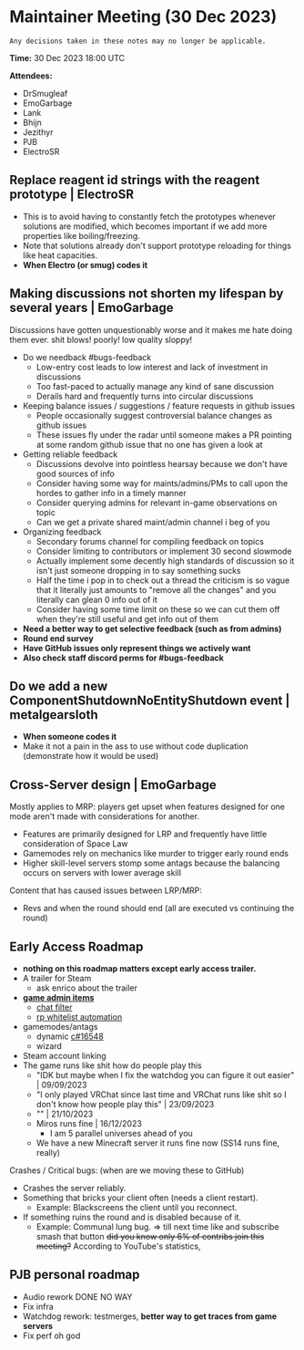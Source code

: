 ﻿# Maintainer Meeting (30 Dec 2023)
```admonish info
Any decisions taken in these notes may no longer be applicable.
```

**Time:** 30 Dec 2023 18:00 UTC

**Attendees:**
- DrSmugleaf
- EmoGarbage
- Lank
- Bhijn
- Jezithyr
- PJB
- ElectroSR

## Replace reagent id strings with the reagent prototype | ElectroSR
- This is to avoid having to constantly fetch the prototypes whenever solutions are modified, which becomes important if we add more properties like boiling/freezing.
- Note that solutions already don't support prototype reloading for things like heat capacities.
- **When Electro (or smug) codes it**

## Making discussions not shorten my lifespan by several years | EmoGarbage
Discussions have gotten unquestionably worse and it makes me hate doing them ever. shit blows! poorly! low quality sloppy!
- Do we needback #bugs-feedback
    - Low-entry cost leads to low interest and lack of investment in discussions
    - Too fast-paced to actually manage any kind of sane discussion
    - Derails hard and frequently turns into circular discussions
- Keeping balance issues / suggestions / feature requests in github issues
    - People occasionally suggest controversial balance changes as github issues
    - These issues fly under the radar until someone makes a PR pointing at some random github issue that no one has given a look at
- Getting reliable feedback
    - Discussions devolve into pointless hearsay because we don't have good sources of info
    - Consider having some way for maints/admins/PMs to call upon the hordes to gather info in a timely manner
    - Consider querying admins for relevant in-game observations on topic
    - Can we get a private shared maint/admin channel i beg of you
- Organizing feedback
    - Secondary forums channel for compiling feedback on topics
    - Consider limiting to contributors or implement 30 second slowmode
    - Actually implement some decently high standards of discussion so it isn't just someone dropping in to say something sucks
    - Half the time i pop in to check out a thread the criticism is so vague that it literally just amounts to "remove all the changes" and you literally can glean 0 info out of it
    - Consider having some time limit on these so we can cut them off when they're still useful and get info out of them
- **Need a better way to get selective feedback (such as from admins)**
- **Round end survey**
- **Have GitHub issues only represent things we actively want**
- **Also check staff discord perms for #bugs-feedback**

## Do we add a new ComponentShutdownNoEntityShutdown event | metalgearsloth
- **When someone codes it**
- Make it not a pain in the ass to use without code duplication (demonstrate how it would be used)

## Cross-Server design | EmoGarbage
Mostly applies to MRP: players get upset when features designed for one mode aren't made with considerations for another.
- Features are primarily designed for LRP and frequently have little consideration of Space Law
- Gamemodes rely on mechanics like murder to trigger early round ends
- Higher skill-level servers stomp some antags because the balancing occurs on servers with lower average skill

Content that has caused issues between LRP/MRP:
- Revs and when the round should end (all are executed vs continuing the round)

## Early Access Roadmap
- **nothing on this roadmap matters except early access trailer.**
- A trailer for Steam
    - ask enrico about the trailer
- [**game admin items**](https://github.com/space-wizards/space-station-14/issues/23246)
    - [chat filter](https://github.com/space-wizards/space-station-14/issues/17313)
    - [rp whitelist automation](https://github.com/space-wizards/space-station-14/issues/23245)
- gamemodes/antags
    - dynamic [c#16548](https://github.com/space-wizards/space-station-14/pull/16548)
    - wizard
- Steam account linking
- The game runs like shit how do people play this
    - "IDK but maybe when I fix the watchdog you can figure it out easier" | 09/09/2023
    - "I only played VRChat since last time and VRChat runs like shit so I don't know how people play this" | 23/09/2023
    - "" | 21/10/2023
    - Miros runs fine | 16/12/2023
        - I am 5 parallel universes ahead of you
    - We have a new Minecraft server it runs fine now (SS14 runs fine, really)

Crashes / Critical bugs: (when are we moving these to GitHub)
- Crashes the server reliably.
- Something that bricks your client often (needs a client restart).
    - Example: Blackscreens the client until you reconnect.
- If something ruins the round and is disabled because of it.
    - Example: Communal lung bug.
      => till next time
      like and subscribe
      smash that button
      ~~did you know only 6% of contribs join this meeting?~~ According to YouTube's statistics,

## PJB personal roadmap
- Audio rework DONE NO WAY
- Fix infra
- Watchdog rework: testmerges, **better way to get traces from game servers**
- Fix perf oh god
